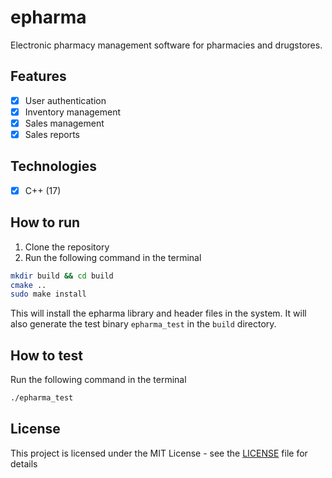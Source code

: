 # epharma

Electronic pharmacy management software for pharmacies and drugstores.

## Features

- [x] User authentication
- [x] Inventory management
- [x] Sales management
- [x] Sales reports

## Technologies

- [x] C++ (17)

## How to run

1. Clone the repository
2. Run the following command in the terminal

```bash
mkdir build && cd build
cmake ..
sudo make install
```

This will install the epharma library and header files in the system.
It will also generate the test binary `epharma_test` in the `build` directory.

## How to test

Run the following command in the terminal

```bash
./epharma_test
```

## License

This project is licensed under the MIT License - see the [LICENSE](LICENSE) file for details
